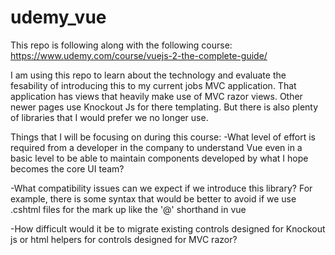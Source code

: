 # udemy_vue

This repo is following along with the following course:
https://www.udemy.com/course/vuejs-2-the-complete-guide/

I am using this repo to learn about the technology and evaluate the fesability of introducing this to my current jobs MVC application. That application has views that heavily make use of MVC razor views. Other newer pages use Knockout Js for there templating. But there is also plenty of libraries that I would prefer we no longer use. 

Things that I will be focusing on during this course:
-What level of effort is required from a developer in the company to understand Vue even in a basic level to be able to maintain components developed by what I hope becomes the core UI team?

-What compatibility issues can we expect if we introduce this library? For example, there is some syntax that would be better to avoid if we use .cshtml files for the mark up like the '@' shorthand in vue

-How difficult would it be to migrate existing controls designed for Knockout js or html helpers for controls designed for MVC razor?

